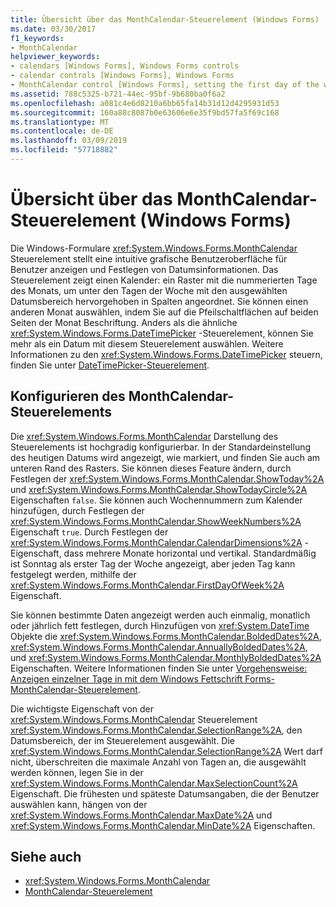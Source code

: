 ```yaml
---
title: Übersicht über das MonthCalendar-Steuerelement (Windows Forms)
ms.date: 03/30/2017
f1_keywords:
- MonthCalendar
helpviewer_keywords:
- calendars [Windows Forms], Windows Forms controls
- calendar controls [Windows Forms], Windows Forms
- MonthCalendar control [Windows Forms], setting the first day of the week
ms.assetid: 788c5325-b721-44ec-95bf-9b680ba0f6a2
ms.openlocfilehash: a081c4e6d8210a6bb65fa14b31d12d4295931d53
ms.sourcegitcommit: 160a88c8087b0e63606e6e35f9bd57fa5f69c168
ms.translationtype: MT
ms.contentlocale: de-DE
ms.lasthandoff: 03/09/2019
ms.locfileid: "57718882"
---
```

# <a name="monthcalendar-control-overview-windows-forms"></a>Übersicht über das MonthCalendar-Steuerelement (Windows Forms)
Die Windows-Formulare <xref:System.Windows.Forms.MonthCalendar> Steuerelement stellt eine intuitive grafische Benutzeroberfläche für Benutzer anzeigen und Festlegen von Datumsinformationen. Das Steuerelement zeigt einen Kalender: ein Raster mit die nummerierten Tage des Monats, um unter den Tagen der Woche mit den ausgewählten Datumsbereich hervorgehoben in Spalten angeordnet. Sie können einen anderen Monat auswählen, indem Sie auf die Pfeilschaltflächen auf beiden Seiten der Monat Beschriftung. Anders als die ähnliche <xref:System.Windows.Forms.DateTimePicker> -Steuerelement, können Sie mehr als ein Datum mit diesem Steuerelement auswählen. Weitere Informationen zu den <xref:System.Windows.Forms.DateTimePicker> steuern, finden Sie unter [DateTimePicker-Steuerelement](datetimepicker-control-windows-forms.md).  
  
## <a name="configuring-the-monthcalendar-control"></a>Konfigurieren des MonthCalendar-Steuerelements  
 Die <xref:System.Windows.Forms.MonthCalendar> Darstellung des Steuerelements ist hochgradig konfigurierbar. In der Standardeinstellung des heutigen Datums wird angezeigt, wie markiert, und finden Sie auch am unteren Rand des Rasters. Sie können dieses Feature ändern, durch Festlegen der <xref:System.Windows.Forms.MonthCalendar.ShowToday%2A> und <xref:System.Windows.Forms.MonthCalendar.ShowTodayCircle%2A> Eigenschaften `false`. Sie können auch Wochennummern zum Kalender hinzufügen, durch Festlegen der <xref:System.Windows.Forms.MonthCalendar.ShowWeekNumbers%2A> Eigenschaft `true`. Durch Festlegen der <xref:System.Windows.Forms.MonthCalendar.CalendarDimensions%2A> -Eigenschaft, dass mehrere Monate horizontal und vertikal. Standardmäßig ist Sonntag als erster Tag der Woche angezeigt, aber jeden Tag kann festgelegt werden, mithilfe der <xref:System.Windows.Forms.MonthCalendar.FirstDayOfWeek%2A> Eigenschaft.  
  
 Sie können bestimmte Daten angezeigt werden auch einmalig, monatlich oder jährlich fett festlegen, durch Hinzufügen von <xref:System.DateTime> Objekte die <xref:System.Windows.Forms.MonthCalendar.BoldedDates%2A>, <xref:System.Windows.Forms.MonthCalendar.AnnuallyBoldedDates%2A>, und <xref:System.Windows.Forms.MonthCalendar.MonthlyBoldedDates%2A> Eigenschaften. Weitere Informationen finden Sie unter [Vorgehensweise: Anzeigen einzelner Tage in mit dem Windows Fettschrift Forms-MonthCalendar-Steuerelement](display-specific-days-in-bold-with-wf-monthcalendar-control.md).  
  
 Die wichtigste Eigenschaft von der <xref:System.Windows.Forms.MonthCalendar> Steuerelement <xref:System.Windows.Forms.MonthCalendar.SelectionRange%2A>, den Datumsbereich, der im Steuerelement ausgewählt. Die <xref:System.Windows.Forms.MonthCalendar.SelectionRange%2A> Wert darf nicht, überschreiten die maximale Anzahl von Tagen an, die ausgewählt werden können, legen Sie in der <xref:System.Windows.Forms.MonthCalendar.MaxSelectionCount%2A> Eigenschaft. Die frühesten und späteste Datumsangaben, die der Benutzer auswählen kann, hängen von der <xref:System.Windows.Forms.MonthCalendar.MaxDate%2A> und <xref:System.Windows.Forms.MonthCalendar.MinDate%2A> Eigenschaften.  
  
## <a name="see-also"></a>Siehe auch
- <xref:System.Windows.Forms.MonthCalendar>
- [MonthCalendar-Steuerelement](monthcalendar-control-windows-forms.md)
